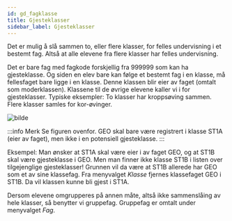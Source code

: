 ```yaml
---
id: gd_fagklasse
title: Gjesteklasser
sidebar_label: Gjesteklasser
---
```

Det er mulig å slå sammen to, eller flere klasser, for felles undervisning i et bestemt fag. Altså at alle elevene fra flere klasser har felles undervisning. 

Det er bare fag med fagkode forskjellig fra 999999 som kan ha gjesteklasse. Og siden en elev bare kan følge et bestemt fag i en klasse, må fellesfaget bare ligge i en klasse. Denne klassen blir eier av faget (omtalt som moderklassen). Klassene til de øvrige elevene kaller vi i for gjesteklasser. Typiske eksempler: To klasser har kroppsøving sammen. Flere klasser samles for kor-øvinger.

![bilde](https://github.com/BarmanHanssen/iskole/assets/80097133/585a5f5c-8884-4f5f-9565-bf63aaa148b4)

:::info Merk
Se figuren ovenfor. GEO skal  bare være registrert i klasse ST1A (eier av faget), men ikke i en potensiell gjesteklasse.
:::

Eksempel: Man ønsker at ST1A skal være eier i av faget GEO, og at ST1B skal være gjesteklasse i GEO. Men man finner ikke klasse ST1B i listen over tilgejenglige gjesteklasser! Grunnen vil da være at ST1B allerede har GEO som et av sine klassefag. Fra menyvalget _Klasse_ fjernes klassefaget GEO i ST1B. Da vil klassen kunne bli gjest i ST1A.

Dersom elevene omgrupperes på annen måte, altså ikke sammenslåing av hele klasser, så benytter vi gruppefag. Gruppefag er omtalt under menyvalget _Fag_.

